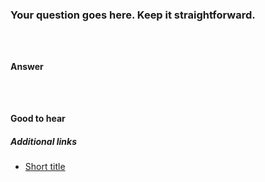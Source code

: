 ### Your question goes here. Keep it straightforward.

<!-- If you need to display some code, keep it short. It goes here: -->

```html
```

```css
```

```js
```

#### Answer

<!-- Your answer goes here. -->

<!-- If you need to display some code, keep it short. It goes here: -->

```html
```

```css
```

```js
```

#### Good to hear

<!-- Whenever possible, include the short list of bullet points that sum up the answer. -->

##### Additional links

<!-- Whenever possible, link a more detailed explanation. -->

* [Short title](https://yourLinkGoes.here/)

<!-- tags: (separate each by a comma) -->

<!-- expertise: (0,1,2) -->
<!-- Expertise levels:
	0: easy
	1: intermediate
	2: hard
-->
